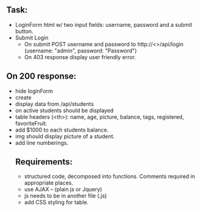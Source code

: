 ## Task:
  - LoginForm html w/ two input fields: username, password and a submit button.
  - Submit Login
    - On submit POST username and password to http://<>/api/login (username: "admin", password: "Password")
    - On 403 response display user friendly error.
  
## On 200 response:
- hide loginForm
- create <table>
- display data from /api/students
- on active students should be displayed
- table headers (\<th\>): name, age, picture, balance, tags, registered, favoriteFruit.
- add $1000 to each students balance.
- img should display picture of a student.
- add line numberings.

## Requirements:
  - structured code, decomposed into functions. Comments required in appropriate places.
  - use AJAX – (plain js or Jquery)
  - js needs to be in another file (.js)
  - add CSS styling for table.
